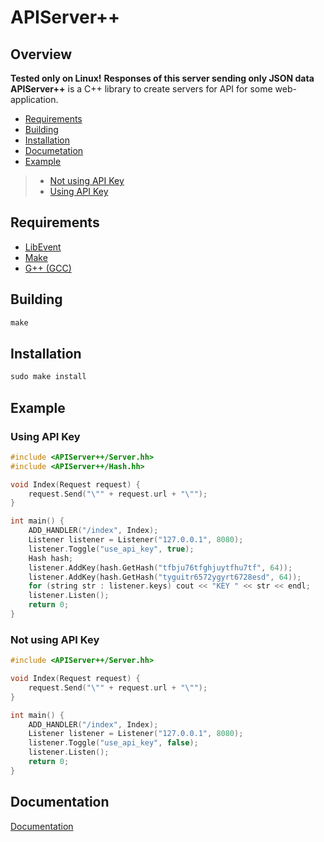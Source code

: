 # APIServer++
## Overview
**Tested only on Linux!**
**Responses of this server sending only JSON data**
**APIServer++** is a C++ library to create servers for API for some web-application.
* [Requirements](https://github.com/theFFPS/APIServerPP#requirements)
* [Building](https://github.com/theFFPS/APIServerPP#building)
* [Installation](https://github.com/theFFPS/APIServerPP#installation)
* [Documetation](https://github.com/theFFPS/APIServerPP#documentation)
* [Example](https://github.com/theFFPS/APIServerPP#example)
> * [Not using API Key](https://github.com/theFFPS/APIServerPP#not-using-api-key)
> * [Using API Key](https://github.com/theFFPS/APIServerPP#using-api-key)
## Requirements
* [LibEvent](https://github.com/libevent/libevent)
* [Make](https://git.savannah.gnu.org/cgit/make.git)
* [G++ (GCC)](https://github.com/gcc-mirror/gcc)
## Building
```c++
make
```
## Installation
```c++
sudo make install
```
## Example
### Using API Key
```c++
#include <APIServer++/Server.hh>
#include <APIServer++/Hash.hh>

void Index(Request request) {
    request.Send("\"" + request.url + "\"");
}

int main() {
    ADD_HANDLER("/index", Index);
    Listener listener = Listener("127.0.0.1", 8080);
    listener.Toggle("use_api_key", true);
    Hash hash;
    listener.AddKey(hash.GetHash("tfbju76tfghjuytfhu7tf", 64));
    listener.AddKey(hash.GetHash("tyguitr6572ygyrt6728esd", 64));
    for (string str : listener.keys) cout << "KEY " << str << endl;
    listener.Listen();
    return 0;
}
```
### Not using API Key
```c++
#include <APIServer++/Server.hh>

void Index(Request request) {
    request.Send("\"" + request.url + "\"");
}

int main() {
    ADD_HANDLER("/index", Index);
    Listener listener = Listener("127.0.0.1", 8080);
    listener.Toggle("use_api_key", false);
    listener.Listen();
    return 0;
}
```
## Documentation
[Documentation](https://github.com/theFFPS/APIServerPP/wiki)
